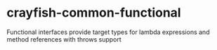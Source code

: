 # crayfish-common-functional
Functional interfaces provide target types for lambda expressions and method references with throws support
